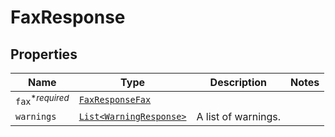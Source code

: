 

# FaxResponse



## Properties

| Name | Type | Description | Notes |
|------------ | ------------- | ------------- | -------------|
| `fax`<sup>*_required_</sup> | [```FaxResponseFax```](FaxResponseFax.md) |    |  |
| `warnings` | [```List<WarningResponse>```](WarningResponse.md) |  A list of warnings.  |  |



